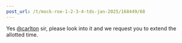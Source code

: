 ```yaml
---
post_url: /t/mock-roe-1-2-3-4-tds-jan-2025/168449/68
---
```

Yes [@carlton](/u/carlton) sir, please look into it and we request you to extend the allotted time.